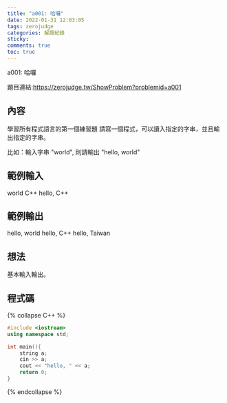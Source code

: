 ```yaml
---
title: "a001: 哈囉"
date: 2022-01-31 12:03:05
tags: zerojudge
categories: 解題紀錄
sticky: 
comments: true
toc: true
---
```

a001: 哈囉
<!--more-->
題目連結:https://zerojudge.tw/ShowProblem?problemid=a001
## 內容
學習所有程式語言的第一個練習題 
請寫一個程式，可以讀入指定的字串，並且輸出指定的字串。

比如：輸入字串 "world", 則請輸出 "hello, world"
## 範例輸入
world
C++
hello, C++
## 範例輸出
hello, world
hello, C++
hello, Taiwan
## 想法
基本輸入輸出。
## 程式碼
{% collapse C++ %}
```cpp
#include <iostream>
using namespace std;

int main(){
    string a;
    cin >> a;
    cout << "hello, " << a;
    return 0;
}
```
{% endcollapse %}